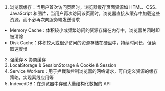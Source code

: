 1. 浏览器缓存：当用户首次访问页面时，浏览器缓存页面资源如 HTML、CSS、JavaScript 和图片，当用户再次访问该页面时，浏览器直接从缓存中加载这些资源，而不必再次向服务端发送请求

- Memory Cache：体积较小或频繁访问的资源存储在内存中，浏览器关闭时即被清除
- Disk Cache：体积较大或很少访问的资源存储在硬盘中，持续时间长，但读取速度慢

2. 强缓存 & 协商缓存
3. LocalStorage & SessionStorage & Cookie & Session
5. Service Workers：用于拦截和控制浏览器的网络请求，可自定义资源的缓存策略，实现离线应用等
6. IndexedDB：在浏览器中存储大量结构化数据的 API
